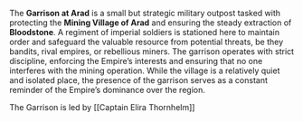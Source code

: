 The **Garrison at Arad** is a small but strategic military outpost tasked with protecting the **Mining Village of Arad** and ensuring the steady extraction of **Bloodstone**. A regiment of imperial soldiers is stationed here to maintain order and safeguard the valuable resource from potential threats, be they bandits, rival empires, or rebellious miners. The garrison operates with strict discipline, enforcing the Empire’s interests and ensuring that no one interferes with the mining operation. While the village is a relatively quiet and isolated place, the presence of the garrison serves as a constant reminder of the Empire’s dominance over the region.

The Garrison is led by [[Captain Elira Thornhelm]]
